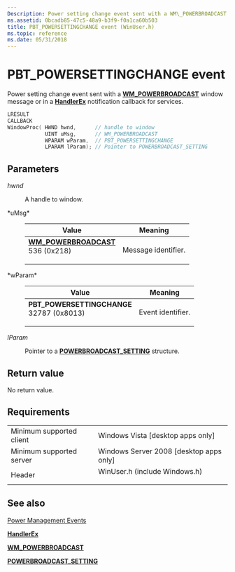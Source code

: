 ```yaml
---
Description: Power setting change event sent with a WM\_POWERBROADCAST window message or in a HandlerEx notification callback for services.
ms.assetid: 0bcadb85-47c5-48a9-b3f9-f0a1ca60b503
title: PBT_POWERSETTINGCHANGE event (WinUser.h)
ms.topic: reference
ms.date: 05/31/2018
---
```


# PBT\_POWERSETTINGCHANGE event

Power setting change event sent with a [**WM\_POWERBROADCAST**](wm-powerbroadcast.md) window message or in a [**HandlerEx**](/windows/desktop/api/winsvc/nc-winsvc-lphandler_function_ex) notification callback for services.


```C++
LRESULT 
CALLBACK 
WindowProc( HWND hwnd,      // handle to window
            UINT uMsg,      // WM_POWERBROADCAST
            WPARAM wParam,  // PBT_POWERSETTINGCHANGE
            LPARAM lParam); // Pointer to POWERBROADCAST_SETTING
```



## Parameters

<dl> <dt>

*hwnd* 
</dt> <dd>

A handle to window.

</dd> <dt>*uMsg* </dt> <dd> 

| Value                                                                                                                                                                                                                                                                   | Meaning                        |
|-------------------------------------------------------------------------------------------------------------------------------------------------------------------------------------------------------------------------------------------------------------------------|--------------------------------|
| <span id="WM_POWERBROADCAST"></span><span id="wm_powerbroadcast"></span><dl> <dt>**[**WM\_POWERBROADCAST**](wm-powerbroadcast.md)**</dt> <dt>536 (0x218)</dt> </dl> | Message identifier.<br/> |



 

</dd> <dt>*wParam* </dt> <dd> 

| Value                                                                                                                                                                                                                                                        | Meaning                      |
|--------------------------------------------------------------------------------------------------------------------------------------------------------------------------------------------------------------------------------------------------------------|------------------------------|
| <span id="PBT_POWERSETTINGCHANGE"></span><span id="pbt_powersettingchange"></span><dl> <dt>**PBT\_POWERSETTINGCHANGE**</dt> <dt>32787 (0x8013)</dt> </dl> | Event identifier.<br/> |



 

</dd> <dt>

*lParam* 
</dt> <dd>

Pointer to a [**POWERBROADCAST\_SETTING**](/windows/desktop/api/WinUser/ns-winuser-powerbroadcast_setting) structure.

</dd> </dl>

## Return value

No return value.

## Requirements



|                                     |                                                                                                          |
|-------------------------------------|----------------------------------------------------------------------------------------------------------|
| Minimum supported client<br/> | Windows Vista \[desktop apps only\]<br/>                                                           |
| Minimum supported server<br/> | Windows Server 2008 \[desktop apps only\]<br/>                                                     |
| Header<br/>                   | <dl> <dt>WinUser.h (include Windows.h)</dt> </dl> |



## See also

<dl> <dt>

[Power Management Events](power-management-events.md)
</dt> <dt>

[**HandlerEx**](/windows/desktop/api/winsvc/nc-winsvc-lphandler_function_ex)
</dt> <dt>

[**WM\_POWERBROADCAST**](wm-powerbroadcast.md)
</dt> <dt>

[**POWERBROADCAST\_SETTING**](/windows/desktop/api/WinUser/ns-winuser-powerbroadcast_setting)
</dt> </dl>

 

